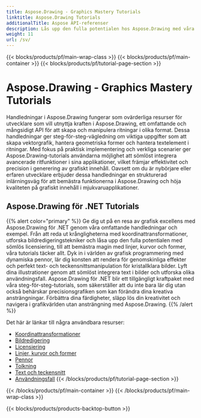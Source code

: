```yaml
---
title: Aspose.Drawing - Graphics Mastery Tutorials
linktitle: Aspose.Drawing Tutorials
additionalTitle: Aspose API-referenser
description: Lås upp den fulla potentialen hos Aspose.Drawing med våra omfattande handledningar. Bemästra grafikmanipulation över olika språk för förbättrad mjukvarubild och effektivitet.
weight: 11
url: /sv/
---
```


{{< blocks/products/pf/main-wrap-class >}}
{{< blocks/products/pf/main-container >}}
{{< blocks/products/pf/tutorial-page-section >}}

# Aspose.Drawing - Graphics Mastery Tutorials


Handledningar i Aspose.Drawing fungerar som ovärderliga resurser för utvecklare som vill utnyttja kraften i Aspose.Drawing, ett omfattande och mångsidigt API för att skapa och manipulera ritningar i olika format. Dessa handledningar ger steg-för-steg-vägledning om viktiga uppgifter som att skapa vektorgrafik, hantera geometriska former och hantera textelement i ritningar. Med fokus på praktisk implementering och verkliga scenarier ger Aspose.Drawing-tutorials användarna möjlighet att sömlöst integrera avancerade ritfunktioner i sina applikationer, vilket främjar effektivitet och precision i generering av grafiskt innehåll. Oavsett om du är nybörjare eller erfaren utvecklare erbjuder dessa handledningar en strukturerad inlärningsväg för att bemästra funktionerna i Aspose.Drawing och höja kvaliteten på grafiskt innehåll i mjukvaruapplikationer.

## Aspose.Drawing för .NET Tutorials
{{% alert color="primary" %}}
Ge dig ut på en resa av grafisk excellens med Aspose.Drawing för .NET genom våra omfattande handledningar och exempel. Från att reda ut krångligheterna med koordinattransformationer, utforska bildredigeringstekniker och låsa upp den fulla potentialen med sömlös licensiering, till att bemästra magin med linjer, kurvor och former, våra tutorials täcker allt. Dyk in i världen av grafisk programmering med dynamiska pennor, lär dig konsten att rendera för genomskinliga effekter och perfekt text- och teckensnittsmanipulation för kristallklara bilder. Lyft dina illustrationer genom att sömlöst integrera text i bilder och utforska olika användningsfall. Aspose.Drawing för .NET blir ett tillgängligt kraftpaket med våra steg-för-steg-tutorials, som säkerställer att du inte bara lär dig utan också behärskar precisionsgrafiken som kan förändra dina kreativa ansträngningar. Förbättra dina färdigheter, släpp lös din kreativitet och navigera i grafikvärlden utan ansträngning med Aspose.Drawing.
{{% /alert %}}

Det här är länkar till några användbara resurser:
 
- [Koordinattransformationer](./net/coordinate-transformations/)
- [Bildredigering](./net/image-editing/)
- [Licensiering](./net/licensing/)
- [Linjer, kurvor och former](./net/lines-curves-and-shapes/)
- [Pennor](./net/pens/)
- [Tolkning](./net/rendering/)
- [Text och teckensnitt](./net/text-and-fonts/)
- [Användningsfall](./net/use-cases/)
{{< /blocks/products/pf/tutorial-page-section >}}

{{< /blocks/products/pf/main-container >}}
{{< /blocks/products/pf/main-wrap-class >}}

{{< blocks/products/products-backtop-button >}}
